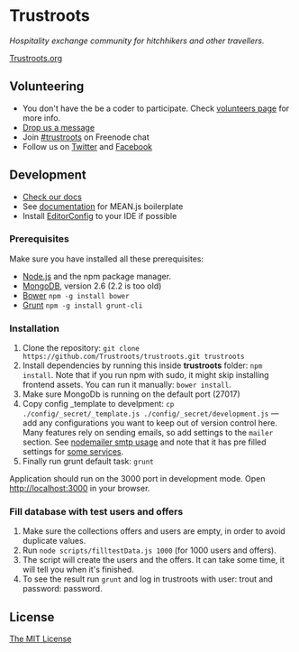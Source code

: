 # Trustroots
_Hospitality exchange community for hitchhikers and other travellers._

[Trustroots.org](https://www.trustroots.org)

## Volunteering
* You don't have the be a coder to participate. Check [volunteers page](https://github.com/Trustroots/trustroots/wiki/Volunteering) for more info.
* [Drop us a message](http://ideas.trustroots.org/contact/)
* Join [#trustroots](http://webchat.freenode.net/?channels=trustroots) on Freenode chat
* Follow us on [Twitter](https://twitter.com/trustroots) and [Facebook](https://www.facebook.com/trustroots.org)

## Development
* [Check our docs](https://github.com/Trustroots/trustroots/wiki)
* See [documentation](http://meanjs.org/docs.html) for MEAN.js boilerplate
* Install [EditorConfig](http://editorconfig.org/) to your IDE if possible

### Prerequisites
Make sure you have installed all these prerequisites:
* [Node.js](http://www.nodejs.org/download/) and the npm package manager.
* [MongoDB](http://www.mongodb.org/downloads), version 2.6 (2.2 is too old)
* [Bower](http://bower.io/)      `npm -g install bower`
* [Grunt](http://gruntjs.com/)   `npm -g install grunt-cli`

### Installation
1. Clone the repository: `git clone https://github.com/Trustroots/trustroots.git trustroots`
2. Install dependencies by running this inside **trustroots** folder: `npm install`. Note that if you run npm with sudo, it might skip installing frontend assets. You can run it manually: `bower install`.
3. Make sure MongoDb is running on the default port (27017)
4. Copy config _template to develpment: `cp ./config/_secret/_template.js ./config/_secret/development.js` — add any configurations you want to keep out of version control here. Many features rely on sending emails, so add settings to the `mailer` section. See [nodemailer smtp usage](https://github.com/andris9/nodemailer-smtp-transport#usage) and note that it has pre filled settings for [some services](https://github.com/andris9/nodemailer-smtp-transport#using-well-known-services).
5. Finally run grunt default task: `grunt`

Application should run on the 3000 port in development mode. Open [http://localhost:3000](http://localhost:3000) in your browser.

### Fill database with test users and offers
1. Make sure the collections offers and users are empty, in order to avoid duplicate values.
2. Run `node scripts/filltestData.js 1000` (for 1000 users and offers).
3. The script will create the users and the offers. It can take some time, it will tell you when it's finished.
4. To see the result run `grunt` and log in trustroots with user: trout and password: password.

## License
[The MIT License](LICENSE.md)
